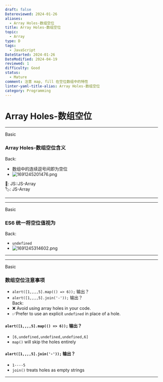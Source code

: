 ```yaml
---
draft: false
Datereviewed: 2024-01-26
aliases:
  - Array Holes-数组空位
title: Array Holes-数组空位
topic:
  - Array
type: D
tags:
  - JavaScript
DateStarted: 2024-01-26
DateModified: 2024-04-19
reviewed: 1
difficulty: Good
status:
  - Mature
comment: 注意 map, fill 在空位数组中的特性
linter-yaml-title-alias: Array Holes-数组空位
category: Programming
---
```


# Array Holes-数组空位

---

Basic

### Array Holes-数组空位含义

Back:

- 数组中的连续逗号间即为空位
- ![1691245201476.png](https://cdn.jsdelivr.net/gh/jenniferwonder/bimg/programming/1691245201476.png)

📌: JS::JS-Array  
🏷️: JS-Array

<!--ID: 1706537534099-->

---

---

Basic

### ES6 统一将空位值视为

Back:

- `undefined`
- ![1691245314602.png](https://cdn.jsdelivr.net/gh/jenniferwonder/bimg/programming/1691245314602.png)

<!--ID: 1706537534109-->

---

---

Basic

### 数组空位注意事项

- `alert([1,,,,5].map(() => 6));` 输出？
- `alert([1,,,,5].join('-'));` 输出？  
  Back:
- ❌ Avoid using array holes in your code.
- ✅Prefer to use an explicit `undefined` in place of a hole.

#### `alert([1,,,,5].map(() => 6));` 输出？

- `[6,undefined,undefined,undefined,6]`
- `map()` will skip the holes entirely

#### `alert([1,,,,5].join('-'));` 输出？

- `1----5`
- `join()` treats holes as empty strings
<!--ID: 1706537534116-->

---
